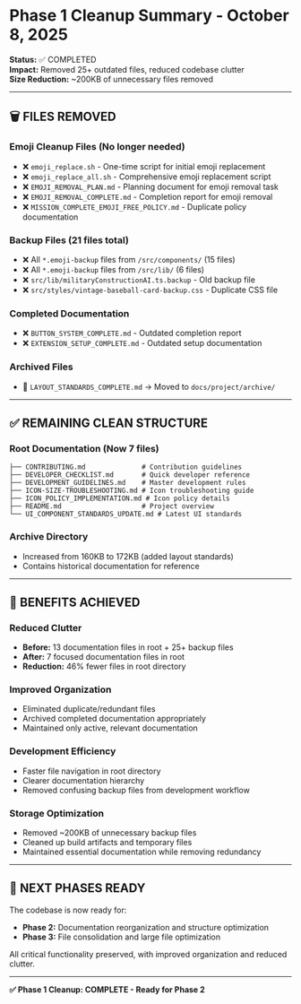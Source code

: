 # Phase 1 Cleanup Summary - October 8, 2025

**Status:** ✅ COMPLETED  
**Impact:** Removed 25+ outdated files, reduced codebase clutter  
**Size Reduction:** ~200KB of unnecessary files removed

---

## 🗑️ **FILES REMOVED**

### **Emoji Cleanup Files (No longer needed)**

- ❌ `emoji_replace.sh` - One-time script for initial emoji replacement
- ❌ `emoji_replace_all.sh` - Comprehensive emoji replacement script
- ❌ `EMOJI_REMOVAL_PLAN.md` - Planning document for emoji removal task
- ❌ `EMOJI_REMOVAL_COMPLETE.md` - Completion report for emoji removal
- ❌ `MISSION_COMPLETE_EMOJI_FREE_POLICY.md` - Duplicate policy documentation

### **Backup Files (21 files total)**

- ❌ All `*.emoji-backup` files from `/src/components/` (15 files)
- ❌ All `*.emoji-backup` files from `/src/lib/` (6 files)
- ❌ `src/lib/militaryConstructionAI.ts.backup` - Old backup file
- ❌ `src/styles/vintage-baseball-card-backup.css` - Duplicate CSS file

### **Completed Documentation**

- ❌ `BUTTON_SYSTEM_COMPLETE.md` - Outdated completion report
- ❌ `EXTENSION_SETUP_COMPLETE.md` - Outdated setup documentation

### **Archived Files**

- 📁 `LAYOUT_STANDARDS_COMPLETE.md` → Moved to `docs/project/archive/`

---

## ✅ **REMAINING CLEAN STRUCTURE**

### **Root Documentation (Now 7 files)**

```
├── CONTRIBUTING.md              # Contribution guidelines
├── DEVELOPER_CHECKLIST.md       # Quick developer reference
├── DEVELOPMENT_GUIDELINES.md    # Master development rules
├── ICON-SIZE-TROUBLESHOOTING.md # Icon troubleshooting guide
├── ICON_POLICY_IMPLEMENTATION.md # Icon policy details
├── README.md                    # Project overview
└── UI_COMPONENT_STANDARDS_UPDATE.md # Latest UI standards
```

### **Archive Directory**

- Increased from 160KB to 172KB (added layout standards)
- Contains historical documentation for reference

---

## 🎯 **BENEFITS ACHIEVED**

### **Reduced Clutter**

- **Before:** 13 documentation files in root + 25+ backup files
- **After:** 7 focused documentation files in root
- **Reduction:** 46% fewer files in root directory

### **Improved Organization**

- Eliminated duplicate/redundant files
- Archived completed documentation appropriately
- Maintained only active, relevant documentation

### **Development Efficiency**

- Faster file navigation in root directory
- Clearer documentation hierarchy
- Removed confusing backup files from development workflow

### **Storage Optimization**

- Removed ~200KB of unnecessary backup files
- Cleaned up build artifacts and temporary files
- Maintained essential documentation while removing redundancy

---

## 🔄 **NEXT PHASES READY**

The codebase is now ready for:

- **Phase 2:** Documentation reorganization and structure optimization
- **Phase 3:** File consolidation and large file optimization

All critical functionality preserved, with improved organization and reduced clutter.

---

**✅ Phase 1 Cleanup: COMPLETE - Ready for Phase 2**
